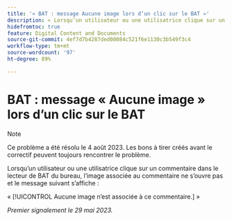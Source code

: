 ```yaml
---
title: '« BAT : message Aucune image lors d’un clic sur le BAT »'
description: « Lorsqu’un utilisateur ou une utilisatrice clique sur un commentaire dans le lecteur de vérification de bureau, l’image associée au commentaire ne s’ouvre pas et un message s’affiche. »
hidefromtoc: true
feature: Digital Content and Documents
source-git-commit: 4ef7d7b4287ded00084c521f6e1130c3b549f3c4
workflow-type: tm+mt
source-wordcount: '97'
ht-degree: 89%

---
```



# BAT : message « Aucune image » lors d’un clic sur le BAT

>[!NOTE]
>
>Ce problème a été résolu le 4 août 2023. Les bons à tirer créés avant le correctif peuvent toujours rencontrer le problème.

Lorsqu’un utilisateur ou une utilisatrice clique sur un commentaire dans le lecteur de BAT du bureau, l’image associée au commentaire ne s’ouvre pas et le message suivant s’affiche :

« [!UICONTROL Aucune image n’est associée à ce commentaire.] »

_Premier signalement le 29 mai 2023._

